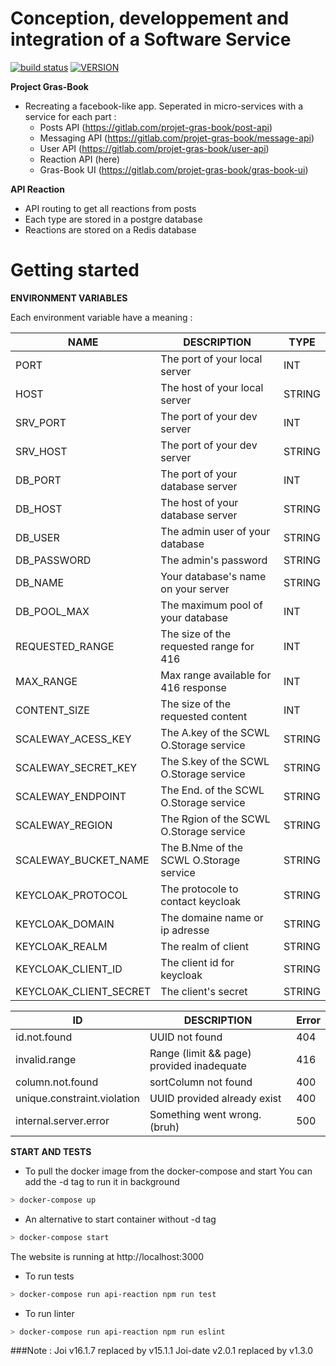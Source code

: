 # Conception, developpement and integration of a Software Service
[![build status](https://gitlab.com/projet-gras-book/api-reaction/badges/master/build.svg)]()
[![VERSION](https://img.shields.io/static/v1?label=npm&message=1.0.0&color=blue)]()

**Project Gras-Book**

- Recreating a facebook-like app. Seperated in micro-services with a service for each part :
    - Posts API (https://gitlab.com/projet-gras-book/post-api)
    - Messaging API (https://gitlab.com/projet-gras-book/message-api)
    - User API (https://gitlab.com/projet-gras-book/user-api)
    - Reaction API (here)
    - Gras-Book UI (https://gitlab.com/projet-gras-book/gras-book-ui)

**API Reaction** 

- API routing to get all reactions from posts
- Each type are stored in a postgre database
- Reactions are stored on a Redis database

# Getting started

**ENVIRONMENT VARIABLES**

Each environment variable have a meaning :

| **NAME**        | **DESCRIPTION**                        | **TYPE**  |
| --------------- | -------------------------------------- | ----------|
| PORT            | The port of your local server          | INT       |
| HOST            | The host of your local server          | STRING    |
| SRV_PORT        | The port of your dev server            | INT       |
| SRV_HOST        | The port of your dev server            | STRING    |
| DB_PORT         | The port of your database server       | INT       |
| DB_HOST         | The host of your database server       | STRING    |
| DB_USER         | The admin user of your database        | STRING    |
| DB_PASSWORD     | The admin's password                   | STRING    |
| DB_NAME         | Your database's name on your server    | STRING    |
| DB_POOL_MAX     | The maximum pool of your database      | INT       |
| REQUESTED_RANGE | The size of the requested range for 416| INT       |
| MAX_RANGE       | Max range available for 416 response   | INT       |
| CONTENT_SIZE    | The size of the requested content      | INT       |
| SCALEWAY_ACESS_KEY    | The A.key of the SCWL O.Storage service | STRING   |
| SCALEWAY_SECRET_KEY   | The S.key of the SCWL O.Storage service | STRING   |
| SCALEWAY_ENDPOINT     | The End. of the SCWL O.Storage service  | STRING   |
| SCALEWAY_REGION       | The Rgion of the SCWL O.Storage service | STRING   |
| SCALEWAY_BUCKET_NAME  | The B.Nme of the SCWL O.Storage service | STRING   |
| KEYCLOAK_PROTOCOL     | The protocole to contact keycloak       | STRING   |
| KEYCLOAK_DOMAIN       | The domaine name or ip adresse          | STRING   |
| KEYCLOAK_REALM        | The realm of client                     | STRING   |
| KEYCLOAK_CLIENT_ID    | The client id for keycloak              | STRING   |
| KEYCLOAK_CLIENT_SECRET| The client's secret                     | STRING   |

| **ID**                      | **DESCRIPTION**                           | **Error** |
| --------------------------- | ----------------------------------------- | --------- |
| id.not.found                | UUID not found                            | 404       |
| invalid.range               | Range (limit && page) provided inadequate | 416       |
| column.not.found            | sortColumn not found                      | 400       |
| unique.constraint.violation | UUID provided already exist               | 400       |
| internal.server.error       | Something went wrong. (bruh)              | 500       |

**START AND TESTS**

- To pull the docker image from the docker-compose and start
You can add the -d tag to run it in background
```bash
> docker-compose up
```
- An alternative to start container without -d tag
```bash
> docker-compose start
```
The website is running at http://localhost:3000

- To run tests
```bash
> docker-compose run api-reaction npm run test
```

- To run linter
```bash
> docker-compose run api-reaction npm run eslint
```

###Note :
Joi v16.1.7 replaced by v15.1.1
Joi-date v2.0.1 replaced by v1.3.0
